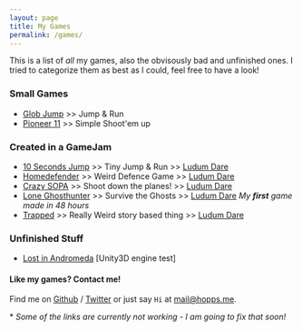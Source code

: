 ```yaml
---
layout: page
title: My Games
permalink: /games/
---
```


This is a list of *all* my games, also the obvisously bad and unfinished ones. I tried to categorize them as best as I could, feel free to have a look!


### Small Games

* [Glob Jump][glob] >> Jump & Run
* [Pioneer 11][pioneer] >> Simple Shoot'em up

### Created in a GameJam 

* [10 Seconds Jump][10seconds]	>> Tiny Jump & Run 					>> [Ludum Dare][ludum]
* [Homedefender][homedefender] 	>> Weird Defence Game 				>> [Ludum Dare][ludum]
* [Crazy SOPA][crazysopa] 		>> Shoot down the planes! 			>> [Ludum Dare][ludum]
* [Lone Ghosthunter][loneghost] >> Survive the Ghosts 				>> [Ludum Dare][ludum] 		*My **first** game made in 48 hours*
* [Trapped][trapped] 			>> Really Weird story based thing 	>> [Ludum Dare][ludum]

### Unfinished Stuff
* [Lost in Andromeda][lostinandromeda] [Unity3D engine test]

#### Like my games? Contact me!

Find me on [Github][github] / [Twitter][Twitter] or just say `Hi` at 
[mail@hopps.me](mailto:mail@hopps.me).

\* *Some of the links are currently not working - I am going to fix that soon!*

[glob]: http://hopps.itch.io/glob-jump
[pioneer]: http://hopps.itch.io/pioneer-11
[10seconds]: http://hopps.itch.io/10-seconds-jump
[homedefender]: http://hopps.me/games/
[crazysopa]: http://hopps.me/games/
[loneghost]: http://hopps.me/games/
[trapped]: http://hopps.itch.io/trapped
[lostinandromeda]: http://hopps.itch.io/lost-in-andromeda

[ludum]: http://ludumdare.com/compo/author/hopps/
[github]: https://github.com/devhopps
[twitter]: https://twitter.com/dev_hopps

